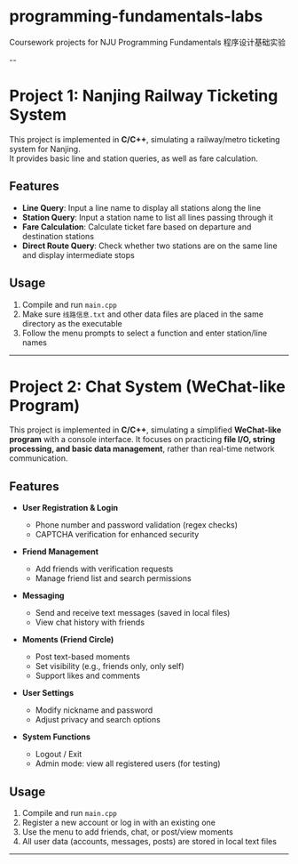 # programming-fundamentals-labs
Coursework projects for NJU Programming Fundamentals 程序设计基础实验  

--
# Project 1: Nanjing Railway Ticketing System

This project is implemented in **C/C++**, simulating a railway/metro ticketing system for Nanjing.  
It provides basic line and station queries, as well as fare calculation.

## Features
- **Line Query**: Input a line name to display all stations along the line  
- **Station Query**: Input a station name to list all lines passing through it  
- **Fare Calculation**: Calculate ticket fare based on departure and destination stations  
- **Direct Route Query**: Check whether two stations are on the same line and display intermediate stops

## Usage
1. Compile and run `main.cpp`  
2. Make sure `线路信息.txt` and other data files are placed in the same directory as the executable  
3. Follow the menu prompts to select a function and enter station/line names

---
# Project 2: Chat System (WeChat-like Program)

This project is implemented in **C/C++**, simulating a simplified **WeChat-like program** with a console interface. 
It focuses on practicing **file I/O, string processing, and basic data management**, rather than real-time network communication.

## Features
- **User Registration & Login**  
  - Phone number and password validation (regex checks)  
  - CAPTCHA verification for enhanced security  

- **Friend Management**  
  - Add friends with verification requests  
  - Manage friend list and search permissions  

- **Messaging**  
  - Send and receive text messages (saved in local files)  
  - View chat history with friends  

- **Moments (Friend Circle)**  
  - Post text-based moments  
  - Set visibility (e.g., friends only, only self)  
  - Support likes and comments  

- **User Settings**  
  - Modify nickname and password  
  - Adjust privacy and search options  

- **System Functions**  
  - Logout / Exit  
  - Admin mode: view all registered users (for testing)

## Usage
1. Compile and run `main.cpp`  
2. Register a new account or log in with an existing one  
3. Use the menu to add friends, chat, or post/view moments  
4. All user data (accounts, messages, posts) are stored in local text files

---
